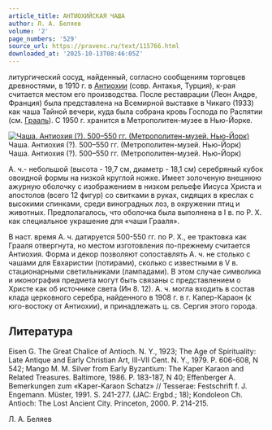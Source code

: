 ```yaml
---
article_title: АНТИОХИЙСКАЯ ЧАША
author: Л. А. Беляев
volume: '2'
page_numbers: '529'
source_url: https://pravenc.ru/text/115766.html
downloaded_at: '2025-10-13T08:46:05Z'
---
```


литургический сосуд, найденный, согласно сообщениям торговцев древностями, в 1910 г. в [Антиохии](https://pravenc.ru/text/АНТИОХИЯ.html) (совр. Антакья, Турция), к-рая считается местом его производства. После реставрации (Леон Андре, Франция) была представлена на Всемирной выставке в Чикаго (1933) как чаша Тайной вечери, куда была собрана кровь Господа по Распятии (см. [Грааль](https://pravenc.ru/text/Грааль.html)). С 1950 г. хранится в Метрополитен-музее в Нью-Йорке.

[![Чаша. Антиохия (?). 500–550 гг. (Метрополитен-музей. Нью-Йорк)](https://pravenc.ru/data/604/447/1234/i200.jpg "Кликните для увеличения картинки")](https://pravenc.ru/data/604/447/1234/i400.jpg)Чаша. Антиохия (?). 500–550 гг. (Метрополитен-музей. Нью-Йорк)  
Чаша. Антиохия (?). 500–550 гг. (Метрополитен-музей. Нью-Йорк)

А. ч.- небольшой (высота - 19,7 см, диаметр - 18,1 см) серебряный кубок овоидной формы на низкой круглой ножке. Имеет золоченую внешнюю ажурную оболочку с изображением в низком рельефе Иисуса Христа и апостолов (всего 12 фигур) со свитками в руках, сидящих в креслах с высокими спинками, среди виноградных лоз, в окружении птиц и животных. Предполагалось, что оболочка была выполнена в I в. по Р. Х. как специальное украшение для «чаши Грааля».

В наст. время А. ч. датируется 500-550 гг. по Р. Х., ее трактовка как Грааля отвергнута, но местом изготовления по-прежнему считается Антиохия. Форма и декор позволяют сопоставлять А. ч. не столько с чашами для Евхаристии (потирами), сколько с известными в V в. стационарными светильниками (лампадами). В этом случае символика и иконография предмета могут быть связаны с представлением о Христе как об источнике света (Ин 8. 12). А. ч. могла входить в состав клада церковного серебра, найденного в 1908 г. в г. Капер-Караон (к юго-востоку от Антиохии), и принадлежать ц. св. Сергия этого города.

## Литература

Eisen G. The Great Chalice of Antioch. N. Y., 1923; The Age of Spirituality: Late Antique and Early Christian Art, III-VII Cent. N. Y., 1979. P. 606-608, N 542; Mango M. M. Silver from Early Byzantium: The Kaper Karaon and Related Treasures. Baltimore, 1986. P. 183-187, N 40; Effenberger A. Bemerkungen zum «Kaper-Karaon Schatz» // Tesserae: Festschrift f. J. Engemann. Müster, 1991. S. 241-277. (JAC: Ergbd.; 18); Kondoleon Ch. Antioch: The Lost Ancient City. Princeton, 2000. P. 214-215.

Л. А. Беляев
